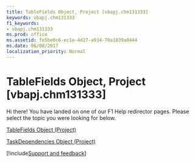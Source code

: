```yaml
---
title: TableFields Object, Project [vbapj.chm131333]
keywords: vbapj.chm131333
f1_keywords:
- vbapj.chm131333
ms.prod: office
ms.assetid: fe5be0c6-ec1e-4d27-a934-70a1839a0444
ms.date: 06/08/2017
localization_priority: Normal
---
```



# TableFields Object, Project [vbapj.chm131333]

Hi there! You have landed on one of our F1 Help redirector pages. Please select the topic you were looking for below.

[TableFields Object (Project)](http://msdn.microsoft.com/library/1698bb53-f618-cd1a-a191-702f174ff279%28Office.15%29.aspx)

[TaskDependencies Object (Project)](http://msdn.microsoft.com/library/60bda111-998f-1cc2-0b18-b419041767f5%28Office.15%29.aspx)

[!include[Support and feedback](~/includes/feedback-boilerplate.md)]
